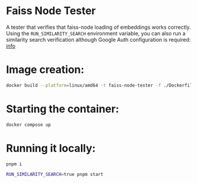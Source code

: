 # Faiss Node Tester

A tester that verifies that faiss-node loading of embeddings works correctly.
Using the `RUN_SIMILARITY_SEARCH` environment variable, you can also run a similarity search verification although Google Auth configuration is required: [info](https://cloud.google.com/docs/authentication/getting-started)

# Image creation:
```bash
docker build --platform=linux/amd64 -t faiss-node-tester -f ./Dockerfile .
```

# Starting the container:
```bash
docker compose up
```

# Running it locally:
```bash
pnpm i
```
```bash
RUN_SIMILARITY_SEARCH=true pnpm start
```

